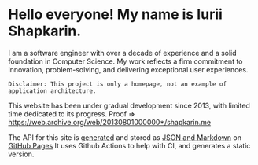# Hello everyone! My name is Iurii Shapkarin. 

I am a software engineer with over a decade of experience and a solid foundation in Computer Science. My work reflects a firm commitment to innovation, problem-solving, and delivering exceptional user experiences.

```
Disclaimer: This project is only a homepage, not an example of application architecture.
```

This website has been under gradual development since 2013, with limited time dedicated to its progress.
Proof => https://web.archive.org/web/20130801000000*/shapkarin.me

The API for this site is [generated](https://github.com/shapkarin/shapkarin.me/tree/main/src/Generate-Backend) and stored as [JSON and Markdown](https://github.com/shapkarin/shapkarin.me/tree/gh-pages/api) on [GitHub Pages](https://github.com/shapkarin/shapkarin.me/blob/main/.github/workflows/build-deploy.yml)
It uses Github Actions to help with CI, and generates a static version.

